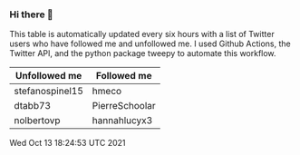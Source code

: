 ### Hi there 👋

This table is automatically updated every six hours with a list of Twitter users who have followed me and unfollowed me. I used Github Actions, the Twitter API, and the python package tweepy to automate this workflow.

| Unfollowed me |  Followed me |
| --- | --- |
|stefanospinel15|hmeco|
|dtabb73|PierreSchoolar|
|nolbertovp|hannahlucyx3|
Wed Oct 13 18:24:53 UTC 2021
